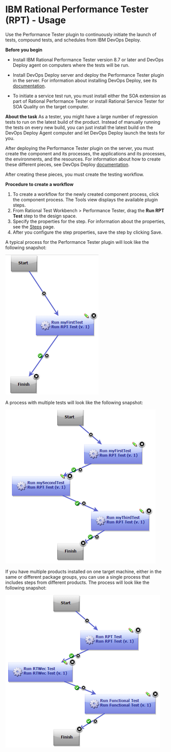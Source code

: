 
# IBM Rational Performance Tester (RPT) - Usage


Use the Performance Tester plugin to continuously initiate the launch of tests, compound tests, and schedules from IBM DevOps Deploy.

**Before you begin**

* Install IBM Rational Performance Tester version 8.7 or later and DevOps Deploy agent on computers where the tests will be run.
* Install DevOps Deploy server and deploy the Performance Tester plugin in the server.
For information about installing DevOps Deploy, see its [documentation](http://www.ibm.com/support/knowledgecenter/SS4GSP/ucd_welcome.html).

* To initiate a service test run, you must install either the SOA extension as part of Rational Performance Tester or install Rational Service Tester for SOA Quality on the target computer.

**About the task** As a tester, you might have a large number of regression tests to run on the latest build of the product. Instead of manually running the tests on every new build, you can just install the latest build on the DevOps Deploy Agent computer and let DevOps Deploy launch the tests for you.

After deploying the Performance Tester plugin on the server, you must create the component and its processes, the applications and its processes, the environments, and the resources. For information about how to create these different pieces, see DevOps Deploy [documentation](http://www.ibm.com/support/knowledgecenter/SS4GSP/ucd_welcome.html).

After creating these pieces, you must create the testing workflow.

**Procedure to create a workflow**

1. To create a workflow for the newly created component process, click the component process. The Tools view displays the available plugin steps.
2. From Rational Test Workbench > Performance Tester, drag the **Run RPT Test** step to the design space.
3. Specify the properties for the step. For information about the properties, see the [Steps](https://urbancode.github.io/IBM-UCx-PLUGIN-DOCS/UCD/RPT-UCD/steps.html) page.
4. After you configure the step properties, save the step by clicking Save.

A typical process for the Performance Tester plugin will look like the following snapshot:

[![rpt-ucd](media/rpt-ucd.png)](media/rpt-ucd.png)

A process with multiple tests will look like the following snapshot:

[![rpt-multitest](media/rpt-multitest.png)](media/rpt-multitest.png)

If you have multiple products installed on one target machine, either in the same or different package groups, you can use a single process that includes steps from different products. The process will look like the following snapshot:

[![rpt-multiprodtest](media/rpt-multiprodtest.png)](media/rpt-multiprodtest.png)

